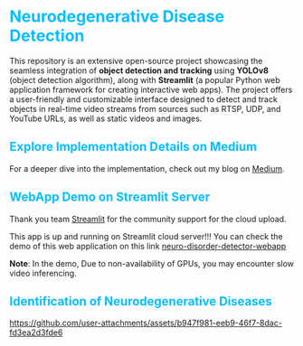 # <span style="color:deepskyblue"> Neurodegenerative Disease Detection </span>

This repository is an extensive open-source project showcasing the seamless integration of **object detection and tracking** using **YOLOv8** (object detection algorithm), along with **Streamlit** (a popular Python web application framework for creating interactive web apps). The project offers a user-friendly and customizable interface designed to detect and track objects in real-time video streams from sources such as RTSP, UDP, and YouTube URLs, as well as static videos and images.


## <span style="color:deepskyblue">Explore Implementation Details on Medium </span>
For a deeper dive into the implementation, check out my blog on [Medium](https://medium.com/@kurnalavishnu483/harnessing-yolov8-for-early-detection-of-neurodegenerative-diseases-a-game-changer-in-ai-driven-3759a3e0c1c7).


## <span style="color:deepskyblue">WebApp Demo on Streamlit Server</span>

Thank you team [Streamlit](<https://github.com/streamlit/streamlit>) for the community support for the cloud upload. 

This app is up and running on Streamlit cloud server!!! You can check the demo of this web application on this link 
[neuro-disorder-detector-webapp](https://neuro-disorder-detector.streamlit.app/)

**Note**: In the demo, Due to non-availability of GPUs, you may encounter slow video inferencing.


## <span style="color:deepskyblue"> Identification of Neurodegenerative Diseases</span>

https://github.com/user-attachments/assets/b947f981-eeb9-46f7-8dac-fd3ea2d3fde6

